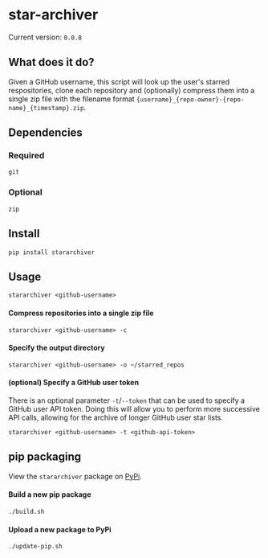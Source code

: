 # star-archiver

Current version: `0.0.8`

## What does it do?

Given a GitHub username, this script will look up the user's starred respositories, clone each repository and (optionally) compress them into a single zip file with the filename format `{username}_{repo-owner}-{repo-name}_{timestamp}.zip`.

## Dependencies

### Required

    git

### Optional

    zip

## Install

    pip install stararchiver

## Usage

    stararchiver <github-username>

#### Compress repositories into a single zip file

    stararchiver <github-username> -c

#### Specify the output directory

    stararchiver <github-username> -o ~/starred_repos

#### (optional) Specify a GitHub user token

There is an optional parameter `-t`/`--token` that can be used to specify a GitHub user API token. Doing this will allow you to perform more successive API calls, allowing for the archive of longer GitHub user star lists.

    stararchiver <github-username> -t <github-api-token>

## pip packaging

View the `stararchiver` package on [PyPi](https://pypi.org/project/stararchiver/).

#### Build a new pip package

    ./build.sh

#### Upload a new package to PyPi

    ./update-pip.sh

